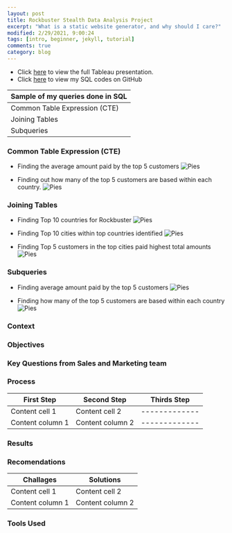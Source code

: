 ```yaml
---
layout: post
title: Rockbuster Stealth Data Analysis Project
excerpt: "What is a static website generator, and why should I care?"
modified: 2/29/2021, 9:00:24
tags: [intro, beginner, jekyll, tutorial]
comments: true
category: blog
---
```



- Click [here](https://public.tableau.com/profile/morwarid.najafizada#!/vizhome/USDeathsbyState/Covid-19CaseStudyDashboard) to view the full Tableau presentation. 
- Click [here](https://github.com/morwarid1/COVID-19-in-the-US-Descriptive-Analysis) to view my SQL codes on GitHub



Sample of my queries done in SQL  | 
------------ | 
Common Table Expression (CTE) | 
Joining Tables | 
Subqueries |


### Common Table Expression (CTE)
- Finding the average amount paid by the top 5 customers 
![Pies](https://morwarid1.github.io/images/Rockbuster/CTE_1.png) 

- Finding out how many of the top 5 customers are based within each country. 
![Pies](https://morwarid1.github.io/images/Rockbuster/CTE_2.png) 


### Joining Tables
- Finding Top 10 countries for Rockbuster
![Pies](https://morwarid1.github.io/images/Rockbuster/JT_1.png) 

- Finding Top 10 cities within top countries identified
![Pies](https://morwarid1.github.io/images/Rockbuster/JT_2.png) 

- Finding Top 5 customers in the top cities paid highest total amounts
![Pies](https://morwarid1.github.io/images/Rockbuster/JT_3.png) 


### Subqueries
- Finding average amount paid by the top 5 customers
![Pies](https://morwarid1.github.io/images/Rockbuster/SQ_1.png) 

- Finding how many of the top 5 customers are based within each country
![Pies](https://morwarid1.github.io/images/Rockbuster/SQ_2.png) 












### Context 
### Objectives
### Key Questions from Sales and Marketing team
### Process 

First Step | Second Step |  Thirds Step
------------ | ------------- | -------------
Content cell 1 | Content cell 2 | -------------
Content column 1 | Content column 2 |-------------
  
  
### Results
### Recomendations

Challages | Solutions
------------ | -------------
Content cell 1 | Content cell 2
Content column 1 | Content column 2

### Tools Used 

